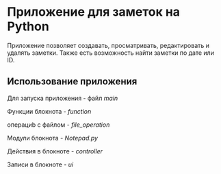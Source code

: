 # __Приложение для заметок на Python__  
Приложение позволяет  создавать, просматривать, редактировать и удалять заметки. 
Также есть возможность найти заметки по дате или ID.

## __Использование приложения__
Для запуска приложения - файл _main_

Функции блокнота - _function_

операциb с файлом - _file_operation_

Модули блокнота - _Notepad.py_

Действия в блокноте - _controller_

Записи в блокноте - _ui_